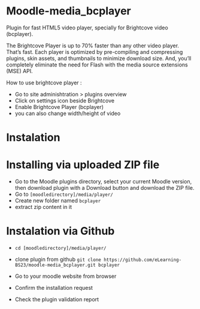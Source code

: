 # Moodle-media_bcplayer

Plugin for fast HTML5 video player, specially for Brightcove video (bcplayer).

The Brightcove Player is up to 70% faster than any other video player. That’s fast. Each player is optimized by pre-compiling and compressing plugins, skin assets, and thumbnails to minimize download size. And, you’ll completely eliminate the need for Flash with the media source extensions (MSE) API.

 How to use brightcove player :

 - Go to site adminishtration > plugins overview
 - Click on settings icon beside Brightcove
 - Enable Brightcove Player (bcplayer)
 - you can also change width/height of video

# Instalation 

# Installing via uploaded ZIP file
- Go to the Moodle plugins directory, select your current Moodle version, then download plugin with a Download button and download the ZIP file.
- Go to `[moodledirectory]/media/player/`
- Create new folder named `bcplayer`
- extract zip content in it

# Instalation via Github
- `cd [moodledirectory]/media/player/`
- clone plugin from github `git clone https://github.com/eLearning-BS23/moodle-media_bcplayer.git bcplayer`

- Go to your moodle website from browser
- Confirm the installation request
- Check the plugin validation report
